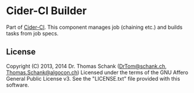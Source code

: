 # Cider-CI Builder

Part of [Cider-CI](https://github.com/cider-ci/cider-ci). This component
manages job (chaining etc.) and builds tasks from job specs.

## License

Copyright (C) 2013, 2014 Dr. Thomas Schank  (DrTom@schank.ch, Thomas.Schank@algocon.ch)
Licensed under the terms of the GNU Affero General Public License v3.
See the "LICENSE.txt" file provided with this software.

